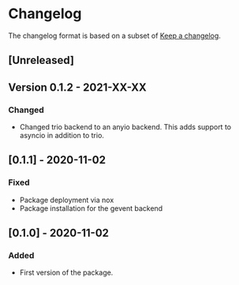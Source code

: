 # Changelog

The changelog format is based on a subset of [Keep a changelog](https://keepachangelog.com/en/1.0.0/).

## [Unreleased]

## Version 0.1.2 - 2021-XX-XX

### Changed

- Changed trio backend to an anyio backend. This adds support to asyncio in addition to trio.

## [0.1.1] - 2020-11-02

### Fixed

- Package deployment via nox
- Package installation for the gevent backend

## [0.1.0] - 2020-11-02

### Added

- First version of the package.